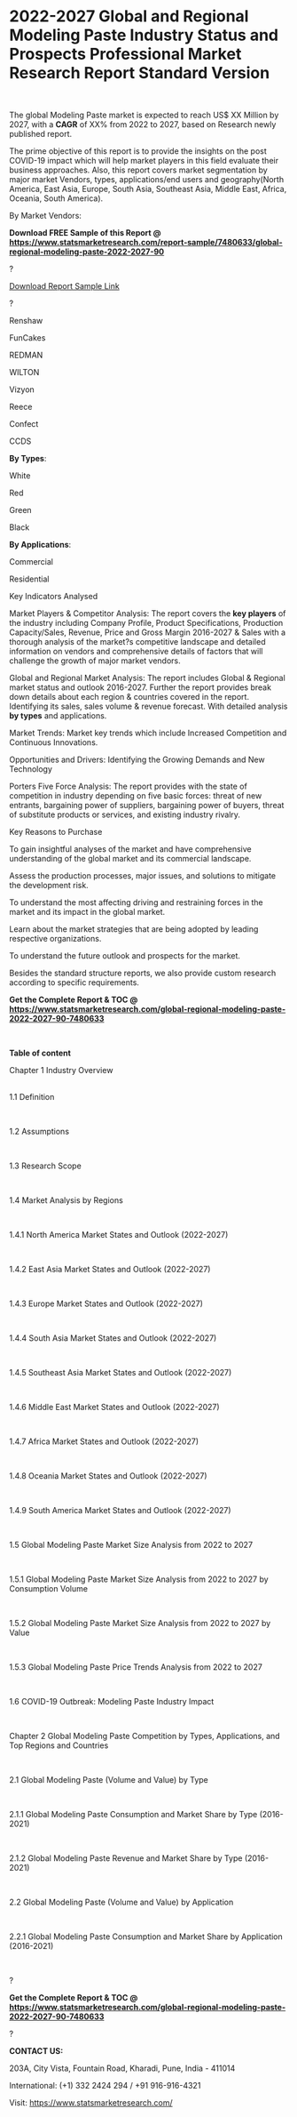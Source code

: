 <h1>2022-2027 Global and Regional Modeling Paste Industry Status and Prospects Professional Market Research Report Standard Version</h1><br/><p>The global Modeling Paste market is expected to reach US$ XX Million by 2027, with a <strong>CAGR</strong> of XX% from 2022 to 2027, based on Research newly published report.</p>
 
 
 
 <p>The prime objective of this report is to provide the insights on the post COVID-19 impact which will help market players in this field evaluate their business approaches. Also, this report covers market segmentation by major market Vendors, types, applications/end users and geography(North America, East Asia, Europe, South Asia, Southeast Asia, Middle East, Africa, Oceania, South America).</p>
 
 
 
 <p>By Market Vendors:</p>
 
 
 
 <div><b>Download FREE Sample of this Report @ <a href="https://www.statsmarketresearch.com/download-free-sample/7480633/global-regional-modeling-paste-2022-2027-90">https://www.statsmarketresearch.com/report-sample/7480633/global-regional-modeling-paste-2022-2027-90</a></b></div>
 
 
 
 <p>? </p>
 
 
 
 <p><a href="https://www.statsmarketresearch.com/download-free-sample/7480633/global-regional-modeling-paste-2022-2027-90">Download Report Sample Link</a></p>
 
 
 
 <p>? </p>
 
 
 
 <p>Renshaw</p>
 
 
 
 <p>FunCakes</p>
 
 
 
 <p>REDMAN</p>
 
 
 
 <p>WILTON</p>
 
 
 
 <p>Vizyon</p>
 
 
 
 <p>Reece</p>
 
 
 
 <p>Confect</p>
 
 
 
 <p>CCDS</p>
 
 
 
 <p><strong>By Types</strong>:</p>
 
 
 
 <p>White</p>
 
 
 
 <p>Red</p>
 
 
 
 <p>Green</p>
 
 
 
 <p>Black</p>
 
 
 
 <p><strong><strong>By Applications</strong></strong>:</p>
 
 
 
 <p>Commercial</p>
 
 
 
 <p>Residential</p>
 
 
 
 <p>Key Indicators Analysed</p>
 
 
 
 <p>Market Players & Competitor Analysis: The report covers the <strong>key players</strong> of the industry including Company Profile, Product Specifications, Production Capacity/Sales, Revenue, Price and Gross Margin 2016-2027 & Sales with a thorough analysis of the market?s competitive landscape and detailed information on vendors and comprehensive details of factors that will challenge the growth of major market vendors.</p>
 
 
 
 <p>Global and Regional Market Analysis: The report includes Global & Regional market status and outlook 2016-2027. Further the report provides break down details about each region & countries covered in the report. Identifying its sales, sales volume & revenue forecast. With detailed analysis <strong>by types</strong> and applications.</p>
 
 
 
 <p>Market Trends: Market key trends which include Increased Competition and Continuous Innovations.</p>
 
 
 
 <p>Opportunities and Drivers: Identifying the Growing Demands and New Technology</p>
 
 
 
 <p>Porters Five Force Analysis: The report provides with the state of competition in industry depending on five basic forces: threat of new entrants, bargaining power of suppliers, bargaining power of buyers, threat of substitute products or services, and existing industry rivalry.</p>
 
 
 
 <p>Key Reasons to Purchase</p>
 
 
 
 <p>To gain insightful analyses of the market and have comprehensive understanding of the global market and its commercial landscape.</p>
 
 
 
 <p>Assess the production processes, major issues, and solutions to mitigate the development risk.</p>
 
 
 
 <p>To understand the most affecting driving and restraining forces in the market and its impact in the global market.</p>
 
 
 
 <p>Learn about the market strategies that are being adopted by leading respective organizations.</p>
 
 
 
 <p>To understand the future outlook and prospects for the market.</p>
 
 
 
 <p>Besides the standard structure reports, we also provide custom research according to specific requirements.</p>
 
 
 
 <div><b>Get the Complete Report & TOC @ <a href="https://www.statsmarketresearch.com/global-regional-modeling-paste-2022-2027-90-7480633">https://www.statsmarketresearch.com/global-regional-modeling-paste-2022-2027-90-7480633</a></b></div>
 
 
 
 <p><br />
 
 <b>Table of content</b></p>
 
 
 
 <p>Chapter 1 Industry Overview<br />
 
 <br />
 
 1.1 Definition<br />
 
 <br />
 
 1.2 Assumptions<br />
 
 <br />
 
 1.3 Research Scope<br />
 
 <br />
 
 1.4 Market Analysis by Regions<br />
 
 <br />
 
 1.4.1 North America Market States and Outlook (2022-2027)<br />
 
 <br />
 
 1.4.2 East Asia Market States and Outlook (2022-2027)<br />
 
 <br />
 
 1.4.3 Europe Market States and Outlook (2022-2027)<br />
 
 <br />
 
 1.4.4 South Asia Market States and Outlook (2022-2027)<br />
 
 <br />
 
 1.4.5 Southeast Asia Market States and Outlook (2022-2027)<br />
 
 <br />
 
 1.4.6 Middle East Market States and Outlook (2022-2027)<br />
 
 <br />
 
 1.4.7 Africa Market States and Outlook (2022-2027)<br />
 
 <br />
 
 1.4.8 Oceania Market States and Outlook (2022-2027)<br />
 
 <br />
 
 1.4.9 South America Market States and Outlook (2022-2027)<br />
 
 <br />
 
 1.5 Global Modeling Paste Market Size Analysis from 2022 to 2027<br />
 
 <br />
 
 1.5.1 Global Modeling Paste Market Size Analysis from 2022 to 2027 by Consumption Volume<br />
 
 <br />
 
 1.5.2 Global Modeling Paste Market Size Analysis from 2022 to 2027 by Value<br />
 
 <br />
 
 1.5.3 Global Modeling Paste Price Trends Analysis from 2022 to 2027<br />
 
 <br />
 
 1.6 COVID-19 Outbreak: Modeling Paste Industry Impact<br />
 
 <br />
 
 Chapter 2 Global Modeling Paste Competition by Types, Applications, and Top Regions and Countries<br />
 
 <br />
 
 2.1 Global Modeling Paste (Volume and Value) by Type<br />
 
 <br />
 
 2.1.1 Global Modeling Paste Consumption and Market Share by Type (2016-2021)<br />
 
 <br />
 
 2.1.2 Global Modeling Paste Revenue and Market Share by Type (2016-2021)<br />
 
 <br />
 
 2.2 Global Modeling Paste (Volume and Value) by Application<br />
 
 <br />
 
 2.2.1 Global Modeling Paste Consumption and Market Share by Application (2016-2021)<br />
 
 <br />
 
 ? </p>
 
 
 
 <div><b>Get the Complete Report & TOC @ <a href="https://www.statsmarketresearch.com/global-regional-modeling-paste-2022-2027-90-7480633">https://www.statsmarketresearch.com/global-regional-modeling-paste-2022-2027-90-7480633</a></b></div>
 
 
 
 <p>? </p>
 
 
 
 <p><b>CONTACT US:</b><br />
 
 203A, City Vista, Fountain Road, Kharadi, Pune, India - 411014<br />
 
 International: (+1) 332 2424 294 / +91 916-916-4321<br />
 
 Visit: <a href="https://www.statsmarketresearch.com/">https://www.statsmarketresearch.com/</a></p>